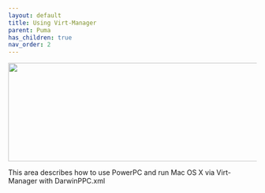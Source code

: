 ```yaml
---
layout: default
title: Using Virt-Manager
parent: Puma
has_children: true
nav_order: 2
---
```


<p align="center">
  <img width="650" height="200" src="../../../../assets/HeaderVirtManager.png">
</p>

This area describes how to use PowerPC and run Mac OS X via Virt-Manager with DarwinPPC.xml